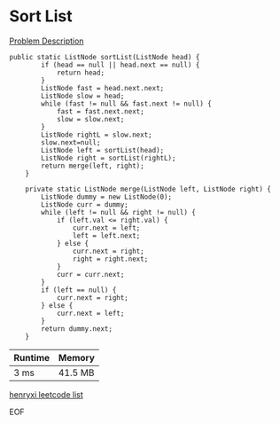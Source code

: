 # Sort List
[Problem Description](https://leetcode.com/problems/sort-list/)

```
public static ListNode sortList(ListNode head) {
        if (head == null || head.next == null) {
            return head;
        }
        ListNode fast = head.next.next;
        ListNode slow = head;
        while (fast != null && fast.next != null) {
            fast = fast.next.next;
            slow = slow.next;
        }
        ListNode rightL = slow.next;
        slow.next=null;
        ListNode left = sortList(head);
        ListNode right = sortList(rightL);
        return merge(left, right);
    }

    private static ListNode merge(ListNode left, ListNode right) {
        ListNode dummy = new ListNode(0);
        ListNode curr = dummy;
        while (left != null && right != null) {
            if (left.val <= right.val) {
                curr.next = left;
                left = left.next;
            } else {
                curr.next = right;
                right = right.next;
            }
            curr = curr.next;
        }
        if (left == null) {
            curr.next = right;
        } else {
            curr.next = left;
        }
        return dummy.next;
    }
```

| Runtime       | Memory     | 
| :------------- | :---------- |
| 3 ms | 41.5 MB	   |


[henryxi leetcode list](http://www.henryxi.com/leetcode)

EOF